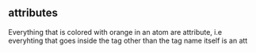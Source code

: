 ## attributes
Everything that is colored with orange in an atom are attribute, i.e everyhting that goes inside the tag other than the tag name itself is an att
